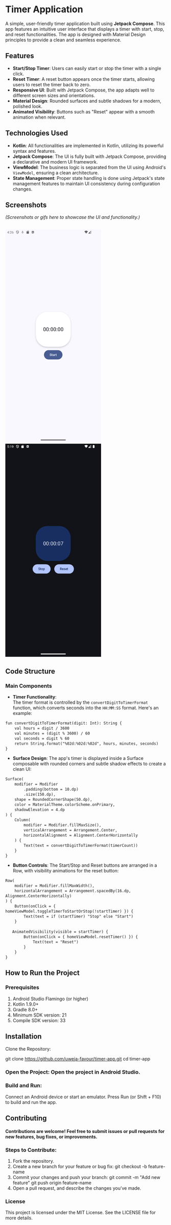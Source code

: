 # Timer Application

A simple, user-friendly timer application built using **Jetpack Compose**. This app features an intuitive user interface that displays a timer with start, stop, and reset functionalities. The app is designed with Material Design principles to provide a clean and seamless experience.

## Features

- **Start/Stop Timer**: Users can easily start or stop the timer with a single click.
- **Reset Timer**: A reset button appears once the timer starts, allowing users to reset the timer back to zero.
- **Responsive UI**: Built with Jetpack Compose, the app adapts well to different screen sizes and orientations.
- **Material Design**: Rounded surfaces and subtle shadows for a modern, polished look.
- **Animated Visibility**: Buttons such as "Reset" appear with a smooth animation when relevant.

## Technologies Used

- **Kotlin**: All functionalities are implemented in Kotlin, utilizing its powerful syntax and features.
- **Jetpack Compose**: The UI is fully built with Jetpack Compose, providing a declarative and modern UI framework.
- **ViewModel**: The business logic is separated from the UI using Android's `ViewModel`, ensuring a clean architecture.
- **State Management**: Proper state handling is done using Jetpack's state management features to maintain UI consistency during configuration changes.

## Screenshots

_(Screenshots or gifs here to showcase the UI and functionality.)_
##


<img src="https://github.com/uweja-favour/Focus-Timer/blob/main/screenshots/FocusTimer.png" alt="Home Screen" width="300"/> <img src="https://github.com/uweja-favour/Focus-Timer/blob/main/screenshots/FocusTimer2.png" alt="Home Screen" width="300"/>


##
## Code Structure

### Main Components

- **Timer Functionality**:  
  The timer format is controlled by the `convertDigitToTimerFormat` function, which converts seconds into the `HH:MM:SS` format. Here's an example:

```
fun convertDigitToTimerFormat(digit: Int): String {
    val hours = digit / 3600
    val minutes = (digit % 3600) / 60
    val seconds = digit % 60
    return String.format("%02d:%02d:%02d", hours, minutes, seconds)
}
```

- **Surface Design**:
The app's timer is displayed inside a Surface composable with rounded corners and subtle shadow effects to create a clean UI:

```
Surface(
    modifier = Modifier
        .padding(bottom = 10.dp)
        .size(150.dp),
    shape = RoundedCornerShape(50.dp),
    color = MaterialTheme.colorScheme.onPrimary,
    shadowElevation = 4.dp
) {
    Column(
        modifier = Modifier.fillMaxSize(),
        verticalArrangement = Arrangement.Center,
        horizontalAlignment = Alignment.CenterHorizontally
    ) {
        Text(text = convertDigitToTimerFormat(timerCount))
    }
}
```

- **Button Controls**:
The Start/Stop and Reset buttons are arranged in a Row, with visibility animations for the reset button:

```
Row(
    modifier = Modifier.fillMaxWidth(),
    horizontalArrangement = Arrangement.spacedBy(16.dp, Alignment.CenterHorizontally)
) {
    Button(onClick = { homeViewModel.toggleTimerToStartOrStop(!startTimer) }) {
        Text(text = if (startTimer) "Stop" else "Start")
    }

   AnimatedVisibility(visible = startTimer) {
        Button(onClick = { homeViewModel.resetTimer() }) {
            Text(text = "Reset")
        }
    }
}
```


## How to Run the Project
### Prerequisites

1. Android Studio Flamingo (or higher)
2. Kotlin 1.9.0+
3. Gradle 8.0+
4. Minimum SDK version: 21
5. Compile SDK version: 33

   
## Installation
Clone the Repository:


git clone https://github.com/uweja-favour/timer-app.git
cd timer-app

### Open the Project: Open the project in Android Studio.

### Build and Run:
Connect an Android device or start an emulator.
Press Run (or Shift + F10) to build and run the app.


## Contributing
#### Contributions are welcome! Feel free to submit issues or pull requests for new features, bug fixes, or improvements.

### Steps to Contribute:

1. Fork the repository.
2. Create a new branch for your feature or bug fix:
git checkout -b feature-name
3. Commit your changes and push your branch:
git commit -m "Add new feature"
git push origin feature-name
4. Open a pull request, and describe the changes you’ve made.
   
### License
This project is licensed under the MIT License. See the LICENSE file for more details.

